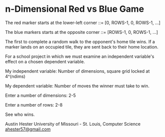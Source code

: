 # n-Dimensional Red vs Blue Game

The red marker starts at the lower-left corner ::= [0, ROWS-1, 0, ROWS-1, ...] 

The blue markers starts at the opposite corner ::= [ROWS-1, 0, ROWS-1, ...]

The first to complete a random walk to the opponent's home tile wins.
If a marker lands on an occupied tile, they are sent back to their home
location.

For a school project in which we must examine an independent variable's effect
on a chosen dependent variable.

My independent variable: Number of dimensions, square grid locked at 4^(ndims)

My dependent variable: Number of moves the winner must take to win. 

Enter a number of dimensions: 2-5

Enter a number of rows: 2-8

See who wins.

Austin Hester
University of Missouri - St. Louis, Computer Science
ahester57@gmail.com
